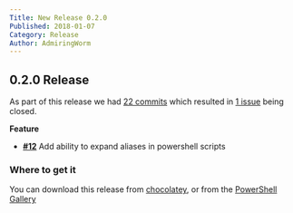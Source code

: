 ```yaml
---
Title: New Release 0.2.0
Published: 2018-01-07
Category: Release
Author: AdmiringWorm
---
```


## 0.2.0 Release

As part of this release we had [22 commits](https://github.com/WormieCorp/Wormies-AU-Helpers/compare/0.1.1...0.2.0) which resulted in [1 issue](https://github.com/WormieCorp/Wormies-AU-Helpers/issues?milestone=2&state=closed) being closed.


__Feature__

- [__#12__](https://github.com/WormieCorp/Wormies-AU-Helpers/issues/12) Add ability to expand aliases in powershell scripts

### Where to get it
You can download this release from [chocolatey](https://chocolatey.org/packages/wormies-au-helpers/0.2.0), or from the [PowerShell Gallery](https://www.powershellgallery.com/packages/Wormies-AU-Helpers/0.2.0)
